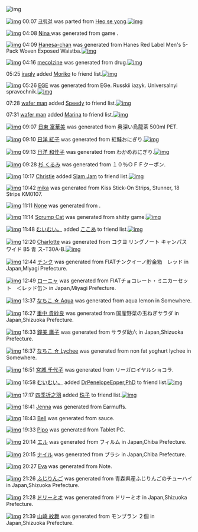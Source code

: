 ![img](http://gdrive-cdn.herokuapp.com/537b65a5bc09f0000721dda7/512px-barcode.png)

[![img](http://www.deviantsart.com/3lke622.png)](http://www.barcodekanojo.com/kanojo/3191806/%ED%81%AC%EB%A6%BC%EA%B1%B8) 00:07 [크림걸](http://www.barcodekanojo.com/kanojo/3191806/%ED%81%AC%EB%A6%BC%EA%B1%B8) was parted from [Heo se yong](http://www.barcodekanojo.com/kanojo/3191806/%ED%81%AC%EB%A6%BC%EA%B1%B8).[![img](http://www.deviantsart.com/23q3t7f.png)](http://www.barcodekanojo.com/user/19818/Heo%20se%20yong) 

[![img](http://www.deviantsart.com/1rgvm4b.png)](http://www.barcodekanojo.com/kanojo/3192651/Nina%20) 04:08 [Nina ](http://www.barcodekanojo.com/kanojo/3192651/Nina%20) was generated from game .

[![img](http://www.deviantsart.com/1iroa4i.png)](http://www.barcodekanojo.com/kanojo/3192652/Hanesa-chan) 04:09 [Hanesa-chan](http://www.barcodekanojo.com/kanojo/3192652/Hanesa-chan) was generated from Hanes Red Label Men's 5-Pack Woven Exposed Waistba.[![img](http://www.deviantsart.com/2988mlq.jpeg)](http://www.barcodekanojo.com/product_images/barcode/6018079/1423854540/Hanes%20Red%20Label%20Men%27s%205-Pack%20Woven%20Exposed%20Waistba.jpg) 

[![img](http://www.deviantsart.com/39tshta.png)](http://www.barcodekanojo.com/kanojo/3192653/mecolzine) 04:16 [mecolzine](http://www.barcodekanojo.com/kanojo/3192653/mecolzine) was generated from drug.[![img](http://www.deviantsart.com/husmic.jpeg)](http://www.barcodekanojo.com/product_images/barcode/6018080/1423854924/50x50xdrug.jpg,qw=88,ah=88.pagespeed.ic.xuGoMDyHyx.jpg) 

05:25 [iraqly](http://www.barcodekanojo.com/user/500152/iraqly) added [Moriko](http://www.barcodekanojo.com/kanojo/2521460/Moriko) to friend list.[![img](http://www.deviantsart.com/8796np.png)](http://www.barcodekanojo.com/kanojo/2521460/Moriko) 

[![img](http://www.deviantsart.com/6cf1lb.png)](http://www.barcodekanojo.com/kanojo/3192654/EGE) 05:26 [EGE](http://www.barcodekanojo.com/kanojo/3192654/EGE) was generated from EGe. Russkii iazyk. Universalnyi spravochnik.[![img](http://www.deviantsart.com/3t7u4kd.jpeg)](http://www.barcodekanojo.com/product_images/barcode/6018082/1423859163/50x50xEGe.,P20Russkii,P20iazyk.,P20Universalnyi,P20spravochnik.jpg,qw=88,ah=88.pagespeed.ic.RMb1Qx3qPm.jpg) 

07:28 [wafer man](http://www.barcodekanojo.com/user/500154/wafer%20man) added [Speedy](http://www.barcodekanojo.com/kanojo/2892235/Speedy) to friend list.[![img](http://www.deviantsart.com/2tuc7og.png)](http://www.barcodekanojo.com/kanojo/2892235/Speedy) 

07:31 [wafer man](http://www.barcodekanojo.com/user/500154/wafer%20man) added [Marina](http://www.barcodekanojo.com/kanojo/1016193/Marina) to friend list.[![img](http://www.deviantsart.com/3fg6otk.png)](http://www.barcodekanojo.com/kanojo/1016193/Marina) 

[![img](http://www.deviantsart.com/qracdr.png)](http://www.barcodekanojo.com/kanojo/3192655/%E6%97%A5%E6%9D%B1%20%E5%AF%8C%E8%8F%AF%E7%BE%8E) 09:07 [日東 富華美](http://www.barcodekanojo.com/kanojo/3192655/%E6%97%A5%E6%9D%B1%20%E5%AF%8C%E8%8F%AF%E7%BE%8E) was generated from 奥深い烏龍茶 500ml PET.

[![img](http://www.deviantsart.com/1bnpjla.png)](http://www.barcodekanojo.com/kanojo/3192656/%E6%97%A5%E6%B4%8B%20%E7%B4%85%E5%AD%90) 09:10 [日洋 紅子](http://www.barcodekanojo.com/kanojo/3192656/%E6%97%A5%E6%B4%8B%20%E7%B4%85%E5%AD%90) was generated from 紅鮭おにぎり.[![img](http://www.deviantsart.com/2hgqbk6.jpeg)](http://www.barcodekanojo.com/product_images/barcode/4633365/1368711105/%E7%9B%B4%E5%B7%BB%E3%81%8A%E3%81%AB%E3%81%8E%E3%82%8A%20%E7%B4%85%E9%AE%AD.jpg) 

[![img](http://www.deviantsart.com/1v8v987.png)](http://www.barcodekanojo.com/kanojo/3192657/%E6%97%A5%E6%B4%8B%20%E5%92%8C%E4%BD%B3%E5%AD%90) 09:13 [日洋 和佳子](http://www.barcodekanojo.com/kanojo/3192657/%E6%97%A5%E6%B4%8B%20%E5%92%8C%E4%BD%B3%E5%AD%90) was generated from わかめおにぎり.[![img](http://www.deviantsart.com/3kv809a.jpeg)](http://www.barcodekanojo.com/product_images/barcode/4233402/1347963862/%E3%82%8F%E3%81%8B%E3%82%81%E3%81%8A%E3%81%AB%E3%81%8E%E3%82%8A.jpg) 

[![img](http://www.deviantsart.com/fgtqiu.png)](http://www.barcodekanojo.com/kanojo/3192658/%E6%9D%89%20%E3%81%8F%E3%82%8B%E3%81%BF) 09:28 [杉 くるみ](http://www.barcodekanojo.com/kanojo/3192658/%E6%9D%89%20%E3%81%8F%E3%82%8B%E3%81%BF) was generated from １０％ＯＦＦクーポン.

[![img](http://www.deviantsart.com/2vp6n8o.jpeg)](http://www.barcodekanojo.com/user/500156/Christie) 10:17 [Christie](http://www.barcodekanojo.com/user/500156/Christie) added [Slam Jam](http://www.barcodekanojo.com/kanojo/3182640/Slam%20Jam) to friend list.[![img](http://www.deviantsart.com/34a7uvl.png)](http://www.barcodekanojo.com/kanojo/3182640/Slam%20Jam) 

[![img](http://www.deviantsart.com/33cje62.png)](http://www.barcodekanojo.com/kanojo/3192659/mika) 10:42 [mika](http://www.barcodekanojo.com/kanojo/3192659/mika) was generated from Kiss Stick-On Strips, Stunner, 18 Strips KM0107.

[![img](http://www.deviantsart.com/26f7fet.png)](http://www.barcodekanojo.com/kanojo/3192660/Juana) 11:11 [None](http://www.barcodekanojo.com/kanojo/3192660/Juana) was generated from .

[![img](http://www.deviantsart.com/27bq31t.png)](http://www.barcodekanojo.com/kanojo/3192661/Scrump%20Cat) 11:14 [Scrump Cat](http://www.barcodekanojo.com/kanojo/3192661/Scrump%20Cat) was generated from shitty game.[![img](http://www.deviantsart.com/2nvbiji.jpeg)](http://www.barcodekanojo.com/product_images/barcode/6018091/1423880024/shitty%20game.jpg) 

[![img](http://www.deviantsart.com/1cgmioj.jpeg)](http://www.barcodekanojo.com/user/2676/%E3%82%80%E3%81%84%E3%82%80%E3%81%84%E3%80%82) 11:48 [むいむい。](http://www.barcodekanojo.com/user/2676/%E3%82%80%E3%81%84%E3%82%80%E3%81%84%E3%80%82) added [ここあ](http://www.barcodekanojo.com/kanojo/3022104/%E3%81%93%E3%81%93%E3%81%82) to friend list.[![img](http://www.deviantsart.com/3l4ecid.png)](http://www.barcodekanojo.com/kanojo/3022104/%E3%81%93%E3%81%93%E3%81%82) 

[![img](http://www.deviantsart.com/omeemc.png)](http://www.barcodekanojo.com/kanojo/3192662/Charlotte) 12:20 [Charlotte](http://www.barcodekanojo.com/kanojo/3192662/Charlotte) was generated from コクヨ リングノート キャンパス ワイド B5 青 ス-T30A-B.[![img](http://www.deviantsart.com/103uph8.jpeg)](http://www.barcodekanojo.com/product_images/barcode/6018093/1423883945/%E3%82%B3%E3%82%AF%E3%83%A8%20%E3%83%AA%E3%83%B3%E3%82%B0%E3%83%8E%E3%83%BC%E3%83%88%20%E3%82%AD%E3%83%A3%E3%83%B3%E3%83%91%E3%82%B9%20%E3%83%AF%E3%82%A4%E3%83%89%20B5%20%E9%9D%92%20%E3%82%B9-T30A-B.jpg) 

[![img](http://www.deviantsart.com/ojrc51.png)](http://www.barcodekanojo.com/kanojo/3192663/%E3%83%81%E3%83%B3%E3%82%AF) 12:44 [チンク](http://www.barcodekanojo.com/kanojo/3192663/%E3%83%81%E3%83%B3%E3%82%AF) was generated from FIATチンクイーノ貯金箱　レッド in Japan,Miyagi Prefecture.

[![img](http://www.deviantsart.com/pvl9up.png)](http://www.barcodekanojo.com/kanojo/3192664/%E3%83%AD%E3%83%BC%E3%83%8B%E3%83%A3) 12:49 [ローニャ](http://www.barcodekanojo.com/kanojo/3192664/%E3%83%AD%E3%83%BC%E3%83%8B%E3%83%A3) was generated from FIATチョコレート・ミニカーセット　＜レッド缶＞ in Japan,Miyagi Prefecture.

[![img](http://www.deviantsart.com/3haihsf.png)](http://www.barcodekanojo.com/kanojo/3192665/%E3%81%AA%E3%81%A1%E3%81%93%20%E2%98%86%20Aqua) 13:37 [なちこ ☆ Aqua](http://www.barcodekanojo.com/kanojo/3192665/%E3%81%AA%E3%81%A1%E3%81%93%20%E2%98%86%20Aqua) was generated from aqua lemon in Somewhere.

[![img](http://www.deviantsart.com/1eumn54.png)](http://www.barcodekanojo.com/kanojo/3192666/%E9%87%8D%E4%B8%AD%20%E8%B2%B4%E7%B4%97%E8%89%AF) 16:27 [重中 貴紗良](http://www.barcodekanojo.com/kanojo/3192666/%E9%87%8D%E4%B8%AD%20%E8%B2%B4%E7%B4%97%E8%89%AF) was generated from 国産野菜の玉ねぎサラダ in Japan,Shizuoka Prefecture.

[![img](http://www.deviantsart.com/bpc4v4.png)](http://www.barcodekanojo.com/kanojo/3192667/%E9%90%98%E7%BE%8E%20%E9%B7%B9%E5%AD%90) 16:33 [鐘美 鷹子](http://www.barcodekanojo.com/kanojo/3192667/%E9%90%98%E7%BE%8E%20%E9%B7%B9%E5%AD%90) was generated from サラダ助六 in Japan,Shizuoka Prefecture.

[![img](http://www.deviantsart.com/b4pmju.png)](http://www.barcodekanojo.com/kanojo/3192668/%E3%81%AA%E3%81%A1%E3%81%93%20%E2%98%86%20Lychee) 16:37 [なちこ ☆ Lychee](http://www.barcodekanojo.com/kanojo/3192668/%E3%81%AA%E3%81%A1%E3%81%93%20%E2%98%86%20Lychee) was generated from non fat yoghurt lychee in Somewhere.

[![img](http://www.deviantsart.com/47kuj8.png)](http://www.barcodekanojo.com/kanojo/3192669/%E5%AE%AE%E5%9F%8E%20%E5%8D%83%E4%BB%A3%E5%AD%90) 16:51 [宮城 千代子](http://www.barcodekanojo.com/kanojo/3192669/%E5%AE%AE%E5%9F%8E%20%E5%8D%83%E4%BB%A3%E5%AD%90) was generated from リーガロイヤルショコラ.

[![img](http://www.deviantsart.com/1cgmioj.jpeg)](http://www.barcodekanojo.com/user/2676/%E3%82%80%E3%81%84%E3%82%80%E3%81%84%E3%80%82) 16:58 [むいむい。](http://www.barcodekanojo.com/user/2676/%E3%82%80%E3%81%84%E3%82%80%E3%81%84%E3%80%82) added [DrPenelopeEpper,PhD](http://www.barcodekanojo.com/kanojo/3154273/DrPenelopeEpper%2CPhD) to friend list.[![img](http://www.deviantsart.com/36kvrhs.png)](http://www.barcodekanojo.com/kanojo/3154273/DrPenelopeEpper%2CPhD) 

[![img](http://www.deviantsart.com/2uqk5m8.jpeg)](http://www.barcodekanojo.com/user/500160/%E5%9B%9B%E5%AD%A3%E6%8A%98%E4%B9%8B%E7%BE%BD) 17:17 [四季折之羽](http://www.barcodekanojo.com/user/500160/%E5%9B%9B%E5%AD%A3%E6%8A%98%E4%B9%8B%E7%BE%BD) added [珠子](http://www.barcodekanojo.com/kanojo/962812/%E7%8F%A0%E5%AD%90) to friend list.[![img](http://www.deviantsart.com/3cg3dq0.png)](http://www.barcodekanojo.com/kanojo/962812/%E7%8F%A0%E5%AD%90) 

[![img](http://www.deviantsart.com/2r8gi87.png)](http://www.barcodekanojo.com/kanojo/3192670/Jenna) 18:41 [Jenna](http://www.barcodekanojo.com/kanojo/3192670/Jenna) was generated from Earmuffs.

[![img](http://www.deviantsart.com/1qo010p.png)](http://www.barcodekanojo.com/kanojo/3192671/Bell) 18:43 [Bell](http://www.barcodekanojo.com/kanojo/3192671/Bell) was generated from sauce.

[![img](http://www.deviantsart.com/3h7gj6o.png)](http://www.barcodekanojo.com/kanojo/3192672/Pipo) 19:33 [Pipo](http://www.barcodekanojo.com/kanojo/3192672/Pipo) was generated from Tablet PC.

[![img](http://www.deviantsart.com/2nje0it.png)](http://www.barcodekanojo.com/kanojo/3192673/%E3%82%A8%E3%83%AB) 20:14 [エル](http://www.barcodekanojo.com/kanojo/3192673/%E3%82%A8%E3%83%AB) was generated from フィルム in Japan,Chiba Prefecture.

[![img](http://www.deviantsart.com/2u2mmsb.png)](http://www.barcodekanojo.com/kanojo/3192674/%E3%83%8A%E3%82%A4%E3%83%AB) 20:15 [ナイル](http://www.barcodekanojo.com/kanojo/3192674/%E3%83%8A%E3%82%A4%E3%83%AB) was generated from ブラシ in Japan,Chiba Prefecture.

[![img](http://www.deviantsart.com/34t5t2o.png)](http://www.barcodekanojo.com/kanojo/3192675/Eva) 20:27 [Eva](http://www.barcodekanojo.com/kanojo/3192675/Eva) was generated from Note.

[![img](http://www.deviantsart.com/mltc06.png)](http://www.barcodekanojo.com/kanojo/3192676/%E3%81%B5%E3%81%98%E3%82%8A%E3%82%93%E3%81%94) 21:26 [ふじりんご](http://www.barcodekanojo.com/kanojo/3192676/%E3%81%B5%E3%81%98%E3%82%8A%E3%82%93%E3%81%94) was generated from 青森県産ふじりんごのチューハイ in Japan,Shizuoka Prefecture.

[![img](http://www.deviantsart.com/3dkuvlo.png)](http://www.barcodekanojo.com/kanojo/3192677/%E3%83%89%E3%83%AA%E3%83%BC%E3%83%9F%E3%82%AA) 21:28 [ドリーミオ](http://www.barcodekanojo.com/kanojo/3192677/%E3%83%89%E3%83%AA%E3%83%BC%E3%83%9F%E3%82%AA) was generated from ドリーミオ in Japan,Shizuoka Prefecture.

[![img](http://www.deviantsart.com/moaduj.png)](http://www.barcodekanojo.com/kanojo/3192678/%E5%B1%B1%E5%B4%8E%20%E7%B4%8B%E8%88%9E) 21:39 [山崎 紋舞](http://www.barcodekanojo.com/kanojo/3192678/%E5%B1%B1%E5%B4%8E%20%E7%B4%8B%E8%88%9E) was generated from モンブラン ２個 in Japan,Shizuoka Prefecture.


